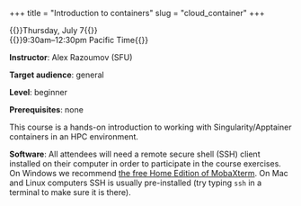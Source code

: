 +++
title = "Introduction to containers"
slug = "cloud_container"
+++

{{<cor>}}Thursday, July 7{{</cor>}}\
{{<cgr>}}9:30am–12:30pm Pacific Time{{</cgr>}}

**Instructor**: Alex Razoumov (SFU)

**Target audience**: general

**Level**: beginner

**Prerequisites**: none
<!-- [Introduction to Compute Canada cloud](../cloud_cloud) course -->

This course is a hands-on introduction to working with Singularity/Apptainer containers in an HPC environment.

<!-- We will be running Docker inside virtual machines (VMs) in Compute Canada cloud, so you must be familiar -->
<!-- with setting up a blank Ubuntu server in a cloud VM before attending this course. -->

**Software**: All attendees will need a remote secure shell (SSH) client installed on their computer in
order to participate in the course exercises. On Windows we recommend
[the free Home Edition of MobaXterm](https://mobaxterm.mobatek.net/download.html). On Mac and Linux
computers SSH is usually pre-installed (try typing `ssh` in a terminal to make sure it is there).

<!-- Materials to download: -->
<!-- * [PDF slides](../../slides/docker.pdf) -->
<!-- * [raw text document](/other/dockerCommands.txt) with all commands -->
<!-- * Gnuplot [example script](/other/pm3d_lighting.2.gnu) -->

<!-- {{<cor>}}Zoom{{</cor>}} {{<s>}} {{<cgr>}}9:00am-12:00pm Pacific{{</cgr>}} \ -->
<!-- {{<nolinktitle>}}Live session in 30-40 min presentation blocks{{</nolinktitle>}} -->

<!-- <\!-- last year https://wgschool.netlify.app/docker -\-> -->

<!-- ## Exercises -->
<!-- #### Exercise 1: Hello Docker! -->

<!-- {{< yt ikuqAPT3F44 63 >}} -->

<!-- In this exercise we will install docker on our VM and run the test Hello World docker. Before continuing with this -->
<!-- exercise please be sure you have an Ubuntu (or CentOS) VM set up that you are able to log into. For details on setting -->
<!-- up a VM with your guest account, check [these PDF slides](../../slides/cloud.pdf) from last week's CC Cloud course or -->
<!-- the videos [therein](../cloud_cloud). -->

<!-- Once you are logged into your VM, and you are using Ubuntu, please follow along with the video and execute the following -->
<!-- commands (one command at a time!): -->

<!-- ``` -->
<!-- sudo apt-get update -->
<!-- sudo apt-get install apt-transport-https ca-certificates curl gnupg-agent software-properties-common -->
<!-- curl -fsSL https://download.docker.com/linux/ubuntu/gpg | sudo apt-key add - -->
<!-- sudo add-apt-repository "deb [arch=amd64] https://download.docker.com/linux/ubuntu $(lsb_release -cs) stable" -->
<!-- sudo apt-get update -->
<!-- sudo apt-get install docker-ce docker-ce-cli containerd.io -->
<!-- sudo docker run hello-world -->
<!-- ``` -->

<!-- If you are working with a CentOS VM (following yesterday's cloud course), then the commands for this -->
<!-- exercise are: -->

<!-- ``` -->
<!-- sudo yum install -y yum-utils -->
<!-- sudo yum-config-manager --add-repo https://download.docker.com/linux/centos/docker-ce.repo -->
<!-- sudo yum install wget docker-ce docker-ce-cli containerd.io  -->
<!-- sudo systemctl start docker -->
<!-- sudo docker run hello-world -->
<!-- ``` -->

<!-- #### Exercise 2: Setting up a CentOS Docker Container -->

<!-- {{< yt LZ39p1sMsmg 63 >}} -->

<!-- In this exercise we will use Docker to download and run a copy of CentOS on our Ubuntu VM. To follow -->
<!-- along with the exercise video, please use the following list of commands (one command at a time!): -->

<!-- ``` -->
<!-- sudo docker images -->
<!-- sudo docker search centos -->
<!-- sudo docker pull centos -->
<!-- sudo docker run -it --name First_Centos centos -->
<!-- cat /etc/redhat-release -->
<!-- ``` -->

<!-- #### Exercise 3: Working within a Docker Container and Host Connections -->

<!-- {{< yt GWyRoSq0j_U 63 >}} -->

<!-- In this exercise we will be using Docker to create a container for running gnuplot. To pass the output -->
<!-- files from gnuplot back to our host system we will set up a mount volume attached to a folder in the -->
<!-- host. To follow along with the exercise video please use the following list of commands (one command at a -->
<!-- time!): -->

<!-- ``` -->
<!-- mkdir ~/input -->
<!-- sudo docker run -it --name gnuPlotExample -v ~/input:/workdir centos -->
<!-- yum install gnuplot wget -->
<!-- cd /workdir -->
<!-- wget https://wgtm21.netlify.app/other/pm3d_lighting.2.gnu -->
<!-- gnuplot /workdir/pm3d_lighting.2.gnu -->
<!-- exit -->
<!-- ``` -->

<!-- Once complete with the commands, use MobaXTerm’s file browser to locate `pm3d_lighting.2.png` within the -->
<!-- inputs folder to view the output of gnuplot. -->

<!-- #### Exercise 4: Building Docker Images for Portability -->

<!-- {{< yt 2Ez0w42qGwE 63 >}} -->

<!-- In this exercise we will use a Dockerfile to create a CentOS image with gnuplot already installed and -->
<!-- ready to execute on a mounted volume. We will then repeat the results of Exercise 3 with this new image -->
<!-- without using an interactive shell. Finally we will save and reimport a copy of the image we created to -->
<!-- demonstrate the ability to port Docker images to other systems. To follow along with the exercise video, -->
<!-- please use the following command: -->

<!-- ``` -->
<!-- nano Dockerfile -->
<!-- ``` -->

<!-- and then type the following into the file `Dockerfile`: -->

<!-- ``` -->
<!-- #CentOS GNUPlot -->
<!-- FROM centos -->
<!-- VOLUME /workdir -->
<!-- WORKDIR /workdir -->
<!-- RUN yum install gnuplot -y -->
<!-- ENTRYPOINT ["gnuplot"] -->
<!-- ``` -->

<!-- and save it, and then again in the shell (one command at a time!): -->

<!-- ``` -->
<!-- sudo docker build -t gnuplot_centos . -->
<!-- rm ~/input/pm3d_lighting.2.png -->
<!-- sudo docker run --name DockerGNUPlot -v ~/input:/workdir gnuplot_centos pm3d_lighting.2.gnu -->
<!-- ls ~/input -->
<!-- sudo docker image save -o gnuplotCentosDemo.tar gnuplot_centos -->
<!-- sudo docker image import gnuplotCentosDemo.tar importedgnuplot -->
<!-- sudo docker image list -->
<!-- ``` -->
